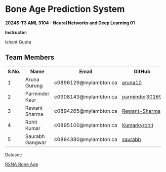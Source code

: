 <h1>Bone Age Prediction System</h1>

<b>2024S-T3 AML 3104 - Neural Networks and Deep Learning 01</b>

<b>Instructor:</b>
<p>Ishant Gupta</p>
<h2>Team Members</h2>
<table>
  <tr>
    <th>S.No.</th>
    <th>Name</th>
    <th>Email</th>
    <th>GitHub</th>
  </tr>
  <tr>
    <td>1</td>
    <td>Aruna Gurung</td>
    <td>c0896129@mylambton.ca</td>
    <td><a href="https://github.com/aruna10">aruna10</a></td>
  </tr>
  
  <tr>
    <td>2</td>
    <td>Parminder Kaur</td>
    <td>c0908143@mylambton.ca</td>
    <td><a href="https://github.com/parminder30169">parminder30169</a></td>
  </tr>
  
  <tr>
    <td>3</td>
    <td>Rewant Sharma</td>
    <td>c0894265@mylambton.ca</td>
    <td><a href="https://github.com/Rewant-Sharma">Rewant-Sharma</a></td>
  </tr>
  
  <tr>
    <td>4</td>
    <td>Rohit Kumar</td>
    <td>c0895100@mylambton.ca</td>
    <td><a href="https://github.com/Kumarkyrohit">Kumarkyrohit</a></td>
  </tr>
  
  <tr>
    <td>5</td>
    <td>Saurabh Gangwar</td>
    <td>c0894380@mylambton.ca</td>
    <td><a href="https://github.com/kompany04">saurabh</a></td>
  </tr>
</table>

<p>Dataset:</p><p><a href="https://www.kaggle.com/datasets/kmader/rsna-bone-age">RSNA Bone Age</a></p>
